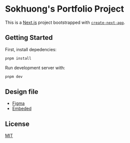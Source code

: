# Sokhuong's Portfolio Project

This is a [Next.js](https://nextjs.org/) project bootstrapped with [`create-next-app`](https://github.com/vercel/next.js/tree/canary/packages/create-next-app).

## Getting Started

First, install depedencies:

```bash
pnpm install
```

Run development server with:

```bash
pnpm dev
```
## Design file
 - [Figma](https://www.figma.com/file/TfiRagjhd1GX3DH2kivVtB/Portfolio?node-id=0%3A1&t=gglUlq3OYRqLuLde-1)
 - [Embeded](https://sokhuong.vercel.app/design)
## License
 [MIT](https://github.com/sokhuong-uon/sokhuong/blob/main/LICENSE)